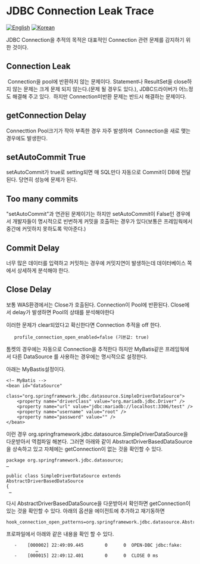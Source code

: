 # JDBC Connection Leak Trace
[![English](https://img.shields.io/badge/language-English-orange.svg)](JDBC-Connection-Leak-Trace.md) [![Korean](https://img.shields.io/badge/language-Korean-blue.svg)](JDBC-Connection-Leak-Trace_kr.md)

JDBC Connection을 추적의 목적은 대표적인 Connection 관련 문제를 감지하기 위한 것이다. 

## Connection Leak 
 Connection을 pool에 반환하지 않는 문제이다. Statement나 ResultSet을 close하지 않는 문제는 크게 문제 되지 않는다.(문제 될 경우도 있다.), JDBC드라이버가 어느정도 해결해 주고 있다.  하지만  Connection미반환 문제는 반드시 해결하는 문제이다.

## getConnection Delay
Connecttion Pool크기가 작아 부족한 경우 자주 발생하며  Connection을 새로 맺는 경우에도 발생한다.

## setAutoCommit True
setAutoCommit가 true로 setting되면 매 SQL만다 자동으로 Commit이 DB에 전달된다. 
당연히 성능에 문제가 된다.

## Too many commits
"setAutoCommit"과 연관된 문제이기는 하지만 setAutoCommit이 False인 경우에서 개발자들이 명시적으로 빈번하게 
      커밋을 호출하는 경우가 있다(보통은 프레임웍에서 중간에 커밋하지 못하도록 막아준다.)

## Commit Delay
너무 많은 데이터를 입력하고 커밋하는 경우에 커밋지연이 발생하는데 
데이터베이스 쪽에서 상세하게 분석해야 한다.

## Close Delay
보통 WAS환경에서는 Close가 호출된다. Connection이 Pool에 반환된다. 
Close에서 delay가 발생하면 Pool의 상태를 분석해야한다


이러한 문제가 clear되었다고 확신한다면 Connection 추적을 off 한다.
```
   profile_connection_open_enabled=false (기본값: true)   
```
톰켓의 경우에는 자동으로  Connection을 추적한다 하지만 MyBatis같은 프레임웍에서 다른 DataSource 를 사용하는 경우에는 명시적으로 설정한다.

아래는 MyBastis설정이다. 
```
<!— MyBatis -->
<bean id="dataSource"
	class="org.springframework.jdbc.datasource.SimpleDriverDataSource">
	<property name="driverClass" value="org.mariadb.jdbc.Driver" />
	<property name="url" value="jdbc:mariadb://localhost:3306/test" />
	<property name="username" value="root" />
	<property name="password" value="" />
</bean>
```
이런 경우 org.springframework.jdbc.datasource.SimpleDriverDataSource을 다운받아서 역컴파일 해본다. 
그러면 아래와 같이 AbstractDriverBasedDataSource을 상속하고 있고 자체에는 getConnection이 없는 것을 확인할 수 있다.

```
package org.springframework.jdbc.datasource;
…

public class SimpleDriverDataSource extends AbstractDriverBasedDataSource
{
 …
```
다시 AbstractDriverBasedDataSource을 다운받아서 확인하면 getConnection이 있는 것을 확인할 수 있다.
아래의 옵션을 에이전트에 추가하고 재기동하면 
```
hook_connection_open_patterns=org.springframework.jdbc.datasource.AbstractDriverBasedDataSource.getConnection
```
프로파일에서 아래와 같은 내용을 확인 할 수 있다.

```
   -    [000002] 22:49:09.445        0      0  OPEN-DBC jdbc:fake:
           …    
   -    [000015] 22:49:12.401        0      0  CLOSE 0 ms
```